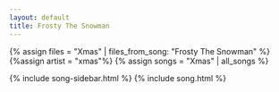 ```yaml
---
layout: default
title: Frosty The Snowman
---
```


{% assign files = "Xmas" | files_from_song: "Frosty The Snowman" %}
{%assign artist = "xmas"%}
{% assign songs = "Xmas" | all_songs %}

{% include song-sidebar.html %}
{% include song.html %}